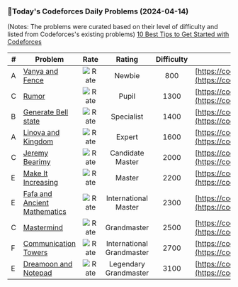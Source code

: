 ### 🌟Today's Codeforces Daily Problems (2024-04-14)
(Notes: The problems were curated based on their level of difficulty and listed from Codeforces's existing problems)
[10 Best Tips to Get Started with Codeforces](https://github.com/ika9810/Codeforces-Daily-Problems/blob/main/10%20Best%20Tips%20to%20Get%20Started%20with%20Codeforces.md)

| # | Problem | Rate| Rating | Difficulty | Contest |
|---| ----- | :--------: | :----------: | :----------: | ---------- |
|A|[Vanya and Fence](https://codeforces.com/contest/677/problem/A)|![Rate](https://img.shields.io/badge/Newbie-800-lightgrey)|Newbie|800|[https://codeforces.com/contest/677](https://codeforces.com/contest/677)|
|C|[Rumor](https://codeforces.com/contest/893/problem/C)|![Rate](https://img.shields.io/badge/Pupil-1300-brightgreen)|Pupil|1300|[https://codeforces.com/contest/893](https://codeforces.com/contest/893)|
|B|[Generate Bell state](https://codeforces.com/contest/1001/problem/B)|![Rate](https://img.shields.io/badge/Specialist-1400-9cf)|Specialist|1400|[https://codeforces.com/contest/1001](https://codeforces.com/contest/1001)|
|A|[Linova and Kingdom](https://codeforces.com/contest/1336/problem/A)|![Rate](https://img.shields.io/badge/Expert-1600-blue)|Expert|1600|[https://codeforces.com/contest/1336](https://codeforces.com/contest/1336)|
|C|[Jeremy Bearimy](https://codeforces.com/contest/1280/problem/C)|![Rate](https://img.shields.io/badge/Candidate%20Master-2000-blueviolet)|Candidate Master|2000|[https://codeforces.com/contest/1280](https://codeforces.com/contest/1280)|
|E|[Make It Increasing](https://codeforces.com/contest/1437/problem/E)|![Rate](https://img.shields.io/badge/Master-2200-orange)|Master|2200|[https://codeforces.com/contest/1437](https://codeforces.com/contest/1437)|
|E|[Fafa and Ancient Mathematics](https://codeforces.com/contest/935/problem/E)|![Rate](https://img.shields.io/badge/International%20Master-2300-orange)|International Master|2300|[https://codeforces.com/contest/935](https://codeforces.com/contest/935)|
|C|[Mastermind](https://codeforces.com/contest/1381/problem/C)|![Rate](https://img.shields.io/badge/Grandmaster-2500-red)|Grandmaster|2500|[https://codeforces.com/contest/1381](https://codeforces.com/contest/1381)|
|F|[Communication Towers](https://codeforces.com/contest/1814/problem/F)|![Rate](https://img.shields.io/badge/International%20Grandmaster-2700-red)|International Grandmaster|2700|[https://codeforces.com/contest/1814](https://codeforces.com/contest/1814)|
|E|[Dreamoon and Notepad](https://codeforces.com/contest/477/problem/E)|![Rate](https://img.shields.io/badge/Legendary%20Grandmaster-3100-red)|Legendary Grandmaster|3100|[https://codeforces.com/contest/477](https://codeforces.com/contest/477)|
